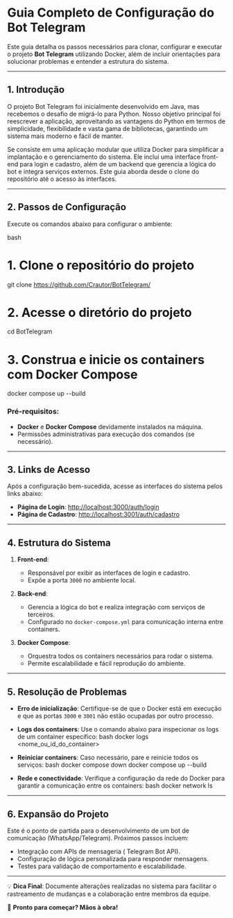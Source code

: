 # **Guia Completo de Configuração do Bot Telegram**

Este guia detalha os passos necessários para clonar, configurar e executar o projeto **Bot Telegram** utilizando Docker, além de incluir orientações para solucionar problemas e entender a estrutura do sistema.

---

## **1. Introdução**

O projeto Bot Telegram foi inicialmente desenvolvido em Java, mas recebemos o desafio de migrá-lo para Python. Nosso objetivo principal foi reescrever a aplicação, aproveitando as vantagens do Python em termos de simplicidade, flexibilidade e vasta gama de bibliotecas, garantindo um sistema mais moderno e fácil de manter.

Se consiste em uma aplicação modular que utiliza Docker para simplificar a implantação e o gerenciamento do sistema. Ele inclui uma interface front-end para login e cadastro, além de um backend que gerencia a lógica do bot e integra serviços externos. Este guia aborda desde o clone do repositório até o acesso às interfaces.

---

## **2. Passos de Configuração**

Execute os comandos abaixo para configurar o ambiente:

bash
# 1. Clone o repositório do projeto
git clone https://github.com/Crautor/BotTelegram/

# 2. Acesse o diretório do projeto
cd BotTelegram

# 3. Construa e inicie os containers com Docker Compose
docker compose up --build


### **Pré-requisitos**:
- **Docker** e **Docker Compose** devidamente instalados na máquina.
- Permissões administrativas para execução dos comandos (se necessário).

---

## **3. Links de Acesso**

Após a configuração bem-sucedida, acesse as interfaces do sistema pelos links abaixo:

- **Página de Login**: [http://localhost:3000/auth/login](http://localhost:3000/auth/login)
- **Página de Cadastro**: [http://localhost:3001/auth/cadastro](http://localhost:3001/auth/cadastro)

---

## **4. Estrutura do Sistema**

1. **Front-end**:
   - Responsável por exibir as interfaces de login e cadastro.
   - Expõe a porta `3000` no ambiente local.

2. **Back-end**:
   - Gerencia a lógica do bot e realiza integração com serviços de terceiros.
   - Configurado no `docker-compose.yml` para comunicação interna entre containers.

3. **Docker Compose**:
   - Orquestra todos os containers necessários para rodar o sistema.
   - Permite escalabilidade e fácil reprodução do ambiente.

---

## **5. Resolução de Problemas**

- **Erro de inicialização**:
  Certifique-se de que o Docker está em execução e que as portas `3000` e `3001` não estão ocupadas por outro processo.

- **Logs dos containers**:
  Use o comando abaixo para inspecionar os logs de um container específico:
  bash
  docker logs <nome_ou_id_do_container>
  

- **Reiniciar containers**:
  Caso necessário, pare e reinicie todos os serviços:
  bash
  docker compose down
  docker compose up --build
  

- **Rede e conectividade**:
  Verifique a configuração da rede do Docker para garantir a comunicação entre os containers:
  bash
  docker network ls
  

---

## **6. Expansão do Projeto**

Este é o ponto de partida para o desenvolvimento de um bot de comunicação (WhatsApp/Telegram). Próximos passos incluem:
- Integração com APIs de mensageria ( Telegram Bot API).
- Configuração de lógica personalizada para responder mensagens.
- Testes para validação de comportamento e escalabilidade.

---

💡 **Dica Final**: Documente alterações realizadas no sistema para facilitar o rastreamento de mudanças e a colaboração entre membros da equipe.

🚀 **Pronto para começar? Mãos à obra!**

